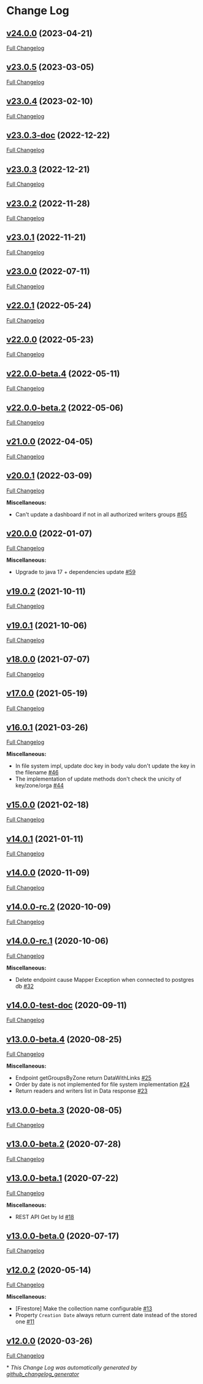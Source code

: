# Change Log

## [v24.0.0](https://github.com/gisaia/arlas-persistence/tree/v24.0.0) (2023-04-21)

[Full Changelog](https://github.com/gisaia/arlas-persistence/compare/v23.0.5...v24.0.0)

## [v23.0.5](https://github.com/gisaia/arlas-persistence/tree/v23.0.5) (2023-03-05)

[Full Changelog](https://github.com/gisaia/arlas-persistence/compare/v23.0.4...v23.0.5)

## [v23.0.4](https://github.com/gisaia/arlas-persistence/tree/v23.0.4) (2023-02-10)

[Full Changelog](https://github.com/gisaia/arlas-persistence/compare/v23.0.3-doc...v23.0.4)

## [v23.0.3-doc](https://github.com/gisaia/arlas-persistence/tree/v23.0.3-doc) (2022-12-22)

[Full Changelog](https://github.com/gisaia/arlas-persistence/compare/v23.0.3...v23.0.3-doc)

## [v23.0.3](https://github.com/gisaia/arlas-persistence/tree/v23.0.3) (2022-12-21)

[Full Changelog](https://github.com/gisaia/arlas-persistence/compare/v23.0.2...v23.0.3)

## [v23.0.2](https://github.com/gisaia/arlas-persistence/tree/v23.0.2) (2022-11-28)

[Full Changelog](https://github.com/gisaia/arlas-persistence/compare/v23.0.1...v23.0.2)

## [v23.0.1](https://github.com/gisaia/arlas-persistence/tree/v23.0.1) (2022-11-21)

[Full Changelog](https://github.com/gisaia/arlas-persistence/compare/v23.0.0...v23.0.1)

## [v23.0.0](https://github.com/gisaia/arlas-persistence/tree/v23.0.0) (2022-07-11)

[Full Changelog](https://github.com/gisaia/arlas-persistence/compare/v22.0.1...v23.0.0)

## [v22.0.1](https://github.com/gisaia/arlas-persistence/tree/v22.0.1) (2022-05-24)

[Full Changelog](https://github.com/gisaia/arlas-persistence/compare/v22.0.0...v22.0.1)

## [v22.0.0](https://github.com/gisaia/arlas-persistence/tree/v22.0.0) (2022-05-23)

[Full Changelog](https://github.com/gisaia/arlas-persistence/compare/v22.0.0-beta.4...v22.0.0)

## [v22.0.0-beta.4](https://github.com/gisaia/arlas-persistence/tree/v22.0.0-beta.4) (2022-05-11)

[Full Changelog](https://github.com/gisaia/arlas-persistence/compare/v22.0.0-beta.2...v22.0.0-beta.4)

## [v22.0.0-beta.2](https://github.com/gisaia/arlas-persistence/tree/v22.0.0-beta.2) (2022-05-06)

[Full Changelog](https://github.com/gisaia/arlas-persistence/compare/v21.0.0...v22.0.0-beta.2)

## [v21.0.0](https://github.com/gisaia/arlas-persistence/tree/v21.0.0) (2022-04-05)

[Full Changelog](https://github.com/gisaia/arlas-persistence/compare/v20.0.1...v21.0.0)

## [v20.0.1](https://github.com/gisaia/arlas-persistence/tree/v20.0.1) (2022-03-09)

[Full Changelog](https://github.com/gisaia/arlas-persistence/compare/v20.0.0...v20.0.1)

**Miscellaneous:**

- Can't update a dashboard if not in all authorized writers groups [\#65](https://github.com/gisaia/ARLAS-persistence/issues/65)

## [v20.0.0](https://github.com/gisaia/arlas-persistence/tree/v20.0.0) (2022-01-07)

[Full Changelog](https://github.com/gisaia/arlas-persistence/compare/v19.0.2...v20.0.0)

**Miscellaneous:**

- Upgrade to java 17 + dependencies update [\#59](https://github.com/gisaia/ARLAS-persistence/issues/59)

## [v19.0.2](https://github.com/gisaia/arlas-persistence/tree/v19.0.2) (2021-10-11)

[Full Changelog](https://github.com/gisaia/arlas-persistence/compare/v19.0.1...v19.0.2)

## [v19.0.1](https://github.com/gisaia/arlas-persistence/tree/v19.0.1) (2021-10-06)

[Full Changelog](https://github.com/gisaia/arlas-persistence/compare/v18.0.0...v19.0.1)

## [v18.0.0](https://github.com/gisaia/arlas-persistence/tree/v18.0.0) (2021-07-07)

[Full Changelog](https://github.com/gisaia/arlas-persistence/compare/v17.0.0...v18.0.0)

## [v17.0.0](https://github.com/gisaia/arlas-persistence/tree/v17.0.0) (2021-05-19)

[Full Changelog](https://github.com/gisaia/arlas-persistence/compare/v16.0.1...v17.0.0)

## [v16.0.1](https://github.com/gisaia/arlas-persistence/tree/v16.0.1) (2021-03-26)

[Full Changelog](https://github.com/gisaia/arlas-persistence/compare/v15.0.0...v16.0.1)

**Miscellaneous:**

- In file system impl, update doc key in body valu don't update the key in the filename [\#46](https://github.com/gisaia/ARLAS-persistence/issues/46)
- The implementation of update methods don't check the unicity of key/zone/orga [\#44](https://github.com/gisaia/ARLAS-persistence/issues/44)

## [v15.0.0](https://github.com/gisaia/arlas-persistence/tree/v15.0.0) (2021-02-18)

[Full Changelog](https://github.com/gisaia/arlas-persistence/compare/v14.0.1...v15.0.0)

## [v14.0.1](https://github.com/gisaia/arlas-persistence/tree/v14.0.1) (2021-01-11)

[Full Changelog](https://github.com/gisaia/arlas-persistence/compare/v14.0.0...v14.0.1)

## [v14.0.0](https://github.com/gisaia/arlas-persistence/tree/v14.0.0) (2020-11-09)

[Full Changelog](https://github.com/gisaia/arlas-persistence/compare/v14.0.0-rc.2...v14.0.0)

## [v14.0.0-rc.2](https://github.com/gisaia/arlas-persistence/tree/v14.0.0-rc.2) (2020-10-09)

[Full Changelog](https://github.com/gisaia/arlas-persistence/compare/v14.0.0-rc.1...v14.0.0-rc.2)

## [v14.0.0-rc.1](https://github.com/gisaia/arlas-persistence/tree/v14.0.0-rc.1) (2020-10-06)

[Full Changelog](https://github.com/gisaia/arlas-persistence/compare/v14.0.0-test-doc...v14.0.0-rc.1)

**Miscellaneous:**

- Delete endpoint cause Mapper Exception when connected to postgres db [\#32](https://github.com/gisaia/ARLAS-persistence/issues/32)

## [v14.0.0-test-doc](https://github.com/gisaia/arlas-persistence/tree/v14.0.0-test-doc) (2020-09-11)

[Full Changelog](https://github.com/gisaia/arlas-persistence/compare/v13.0.0-beta.4...v14.0.0-test-doc)

## [v13.0.0-beta.4](https://github.com/gisaia/arlas-persistence/tree/v13.0.0-beta.4) (2020-08-25)

[Full Changelog](https://github.com/gisaia/arlas-persistence/compare/v13.0.0-beta.3...v13.0.0-beta.4)

**Miscellaneous:**

- Endpoint getGroupsByZone return DataWithLinks [\#25](https://github.com/gisaia/ARLAS-persistence/issues/25)
- Order by date is not implemented for file system implementation [\#24](https://github.com/gisaia/ARLAS-persistence/issues/24)
- Return readers and writers list in Data response [\#23](https://github.com/gisaia/ARLAS-persistence/issues/23)

## [v13.0.0-beta.3](https://github.com/gisaia/arlas-persistence/tree/v13.0.0-beta.3) (2020-08-05)

[Full Changelog](https://github.com/gisaia/arlas-persistence/compare/v13.0.0-beta.2...v13.0.0-beta.3)

## [v13.0.0-beta.2](https://github.com/gisaia/arlas-persistence/tree/v13.0.0-beta.2) (2020-07-28)

[Full Changelog](https://github.com/gisaia/arlas-persistence/compare/v13.0.0-beta.1...v13.0.0-beta.2)

## [v13.0.0-beta.1](https://github.com/gisaia/arlas-persistence/tree/v13.0.0-beta.1) (2020-07-22)

[Full Changelog](https://github.com/gisaia/arlas-persistence/compare/v13.0.0-beta.0...v13.0.0-beta.1)

**Miscellaneous:**

- REST API Get by Id [\#18](https://github.com/gisaia/ARLAS-persistence/issues/18)

## [v13.0.0-beta.0](https://github.com/gisaia/arlas-persistence/tree/v13.0.0-beta.0) (2020-07-17)

[Full Changelog](https://github.com/gisaia/arlas-persistence/compare/v12.0.2...v13.0.0-beta.0)

## [v12.0.2](https://github.com/gisaia/arlas-persistence/tree/v12.0.2) (2020-05-14)

[Full Changelog](https://github.com/gisaia/arlas-persistence/compare/v12.0.0...v12.0.2)

**Miscellaneous:**

- \[Firestore\] Make the collection name configurable [\#13](https://github.com/gisaia/ARLAS-persistence/issues/13)
- Property `Creation Date` always return current date instead of the stored one [\#11](https://github.com/gisaia/ARLAS-persistence/issues/11)

## [v12.0.0](https://github.com/gisaia/arlas-persistence/tree/v12.0.0) (2020-03-26)

[Full Changelog](https://github.com/gisaia/arlas-persistence/compare/b87267f440e058143307576b592e25a6c686b473...v12.0.0)



\* *This Change Log was automatically generated by [github_changelog_generator](https://github.com/skywinder/Github-Changelog-Generator)*
